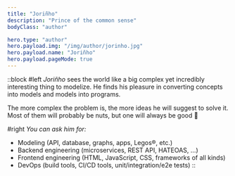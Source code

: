 ```yaml
---
title: "Joriñho"
description: "Prince of the common sense"
bodyClass: "author"

hero.type: "author"
hero.payload.img: "/img/author/jorinho.jpg"
hero.payload.name: "Joriñho"
hero.payload.pageMode: true
---
```


::block
#left
*Joriñho* sees the world like a big complex yet incredibly interesting thing to
modelize. He finds his pleasure in converting concepts into models and models
into programs.

The more complex the problem is, the more ideas he will suggest to solve it.
Most of them will probably be nuts, but one will always be good :muscle:

#right
*You can ask him for:*
- Modeling (API, database, graphs, apps, Legos®, etc.)
- Backend engineering (microservices, REST API, HATEOAS, …)
- Frontend engineering (HTML, JavaScript, CSS, frameworks of all kinds)
- DevOps (build tools, CI/CD tools, unit/integration/e2e tests)
::
